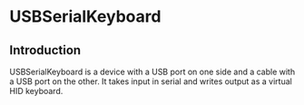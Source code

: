 # USBSerialKeyboard
## Introduction
USBSerialKeyboard is a device with a USB port on one side and a cable with a USB port on the other. It takes input in serial and writes output as a virtual HID keyboard.
